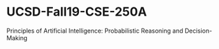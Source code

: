 # UCSD-Fall19-CSE-250A
Principles of Artificial Intelligence: Probabilistic Reasoning and Decision-Making
